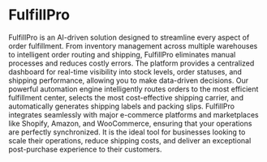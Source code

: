 # FulfillPro
FulfillPro is an AI-driven solution designed to streamline every aspect of order fulfillment. From inventory management across multiple warehouses to intelligent order routing and shipping, FulfillPro eliminates manual processes and reduces costly errors. The platform provides a centralized dashboard for real-time visibility into stock levels, order statuses, and shipping performance, allowing you to make data-driven decisions. Our powerful automation engine intelligently routes orders to the most efficient fulfillment center, selects the most cost-effective shipping carrier, and automatically generates shipping labels and packing slips. FulfillPro integrates seamlessly with major e-commerce platforms and marketplaces like Shopify, Amazon, and WooCommerce, ensuring that your operations are perfectly synchronized. It is the ideal tool for businesses looking to scale their operations, reduce shipping costs, and deliver an exceptional post-purchase experience to their customers.

